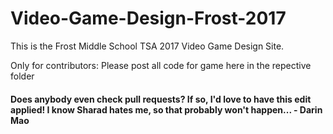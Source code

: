 # Video-Game-Design-Frost-2017
This is the Frost Middle School TSA 2017 Video Game Design Site. 

Only for contributors: Please post all code for game here in the repective folder
#### Does anybody even check pull requests? If so, I'd love to have this edit applied! I know Sharad hates me, so that probably won't happen... - Darin Mao

